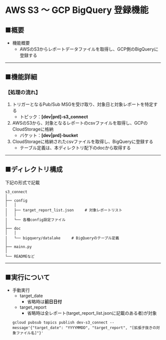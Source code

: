 # AWS S3 〜 GCP BigQuery 登録機能

## ■概要
- 機能概要
    - AWSのS3からレポートデータファイルを取得し、GCP側のBigQueryに登録する

---

## ■機能詳細
### 【処理の流れ】
1. トリガーとなるPub/Sub MSGを受け取り、対象日と対象レポートを特定する
    - トピック：**[dev|prd]-s3_connect**
2. AWSのS3から、対象となるレポートのcsvファイルを取得し、GCPのCloudStorageに格納
    - バケット：**[dev|prd]-bucket**
3. CloudStorageに格納されたcsvファイルを取得し、BigQueryに登録する
    - テーブル定義は、本ディレクトリ配下のdocから取得する

---

## ■ディレクトリ構成
下記の形式で記載
```
s3_connect
│
├── config
│   │
│   ├── target_report_list.json     # 対象レポートリスト
│   │
│   └── 各種config設定ファイル 
│
├── doc         
│   │
│   └── bigquery/datalake     # BigQueryのテーブル定義
│
├── mainn.py
│
└── READMEなど
```

---

## ■実行について
- 手動実行
    - target_date
        - 省略時は**前日日付**
    - target_report
        - 省略時は全レポート(target_report_list.jsonに記載のある者)が対象
    ```
    gcloud pubsub topics publish dev-s3_connect --message'{"target_date": "YYYYMMDD", "target_report", "[拡張子抜きの対象ファイル名]"}'
    ```




